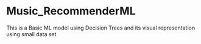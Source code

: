 # Music_RecommenderML
This is a Basic ML model using Decision Trees and its visual representation using small data set
